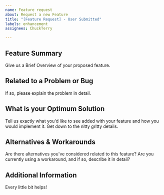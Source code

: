 ```yaml
---
name: Feature request
about: Request a new Feature
title: "[Feature Request] - User Submitted"
labels: enhancement
assignees: ChuckTerry

---
```


## Feature Summary
Give us a Brief Overview of your proposed feature.

## Related to a Problem or Bug
If so, please explain the problem in detail.

## What is your Optimum Solution
Tell us exactly what you'd like to see added with your feature and how you would implement it.  Get down to the nitty gritty details.

## Alternatives & Workarounds
Are there alternatives you've considered related to this feature?   Are you currently using a workaround, and if so, describe it in detail?

## Additional Information
Every little bit helps!
